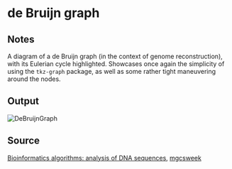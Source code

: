 # de Bruijn graph

## Notes

A diagram of a de Bruijn graph (in the context of genome reconstruction), with its Eulerian cycle highlighted. Showcases once again the simplicity of using the `tkz-graph` package, as well as some rather tight maneuvering around the nodes.

## Output

![DeBruijnGraph](https://www.dropbox.com/s/g24a7z6drtsxu73/de_bruijn_graph.png?raw=1)

## Source

[Bioinformatics algorithms: analysis of DNA sequences](http://www.csnedelja.mg.edu.rs/static/resources/v1.0/bioinformatics.pdf), [mgcsweek](http://www.csnedelja.mg.edu.rs)
